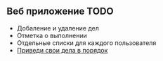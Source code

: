 ## Веб приложение TODO

- Добаление и удаление дел
- Отметка о выполнении
- Отдельные списки для каждого пользователя
- [Приведи свои дела в порядок](http://sima-dev.github.io/todo-webapp/)
